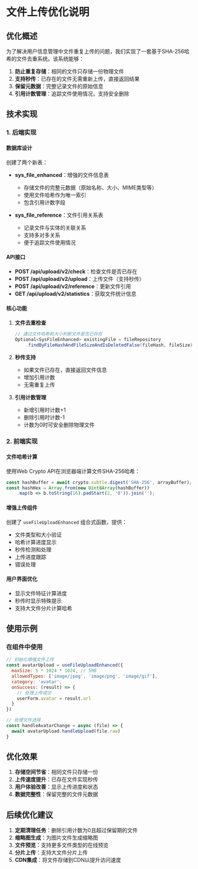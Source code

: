 # 文件上传优化说明

## 优化概述

为了解决用户信息管理中文件重复上传的问题，我们实现了一套基于SHA-256哈希的文件去重系统。该系统能够：

1. **防止重复存储**：相同的文件只存储一份物理文件
2. **支持秒传**：已存在的文件无需重新上传，直接返回结果
3. **保留元数据**：完整记录文件的原始信息
4. **引用计数管理**：追踪文件使用情况，支持安全删除

## 技术实现

### 1. 后端实现

#### 数据库设计

创建了两个新表：

- **sys_file_enhanced**：增强的文件信息表
  - 存储文件的完整元数据（原始名称、大小、MIME类型等）
  - 使用文件哈希作为唯一索引
  - 包含引用计数字段

- **sys_file_reference**：文件引用关系表
  - 记录文件与实体的关联关系
  - 支持多对多关系
  - 便于追踪文件使用情况

#### API接口

- **POST /api/upload/v2/check**：检查文件是否已存在
- **POST /api/upload/v2/upload**：上传文件（支持秒传）
- **POST /api/upload/v2/reference**：更新文件引用
- **GET /api/upload/v2/statistics**：获取文件统计信息

#### 核心功能

1. **文件去重检查**
   ```java
   // 通过文件哈希和大小判断文件是否已存在
   Optional<SysFileEnhanced> existingFile = fileRepository
       .findByFileHashAndFileSizeAndIsDeletedFalse(fileHash, fileSize);
   ```

2. **秒传支持**
   - 如果文件已存在，直接返回文件信息
   - 增加引用计数
   - 无需重复上传

3. **引用计数管理**
   - 新增引用时计数+1
   - 删除引用时计数-1
   - 计数为0时可安全删除物理文件

### 2. 前端实现

#### 文件哈希计算

使用Web Crypto API在浏览器端计算文件SHA-256哈希：

```javascript
const hashBuffer = await crypto.subtle.digest('SHA-256', arrayBuffer);
const hashHex = Array.from(new Uint8Array(hashBuffer))
    .map(b => b.toString(16).padStart(2, '0')).join('');
```

#### 增强上传组件

创建了 `useFileUploadEnhanced` 组合式函数，提供：

- 文件类型和大小验证
- 哈希计算进度显示
- 秒传检测和处理
- 上传进度跟踪
- 错误处理

#### 用户界面优化

- 显示文件特征计算进度
- 秒传时显示特殊提示
- 支持大文件分片计算哈希

## 使用示例

### 在组件中使用

```javascript
// 初始化增强文件上传
const avatarUpload = useFileUploadEnhanced({
  maxSize: 5 * 1024 * 1024, // 5MB
  allowedTypes: ['image/jpeg', 'image/png', 'image/gif'],
  category: 'avatar',
  onSuccess: (result) => {
    // 处理上传成功
    userForm.avatar = result.url
  }
})

// 处理文件选择
const handleAvatarChange = async (file) => {
  await avatarUpload.handleUpload(file.raw)
}
```

## 优化效果

1. **存储空间节省**：相同文件只存储一份
2. **上传速度提升**：已存在文件实现秒传
3. **用户体验改善**：显示上传进度和状态
4. **数据完整性**：保留完整的文件元数据

## 后续优化建议

1. **定期清理任务**：删除引用计数为0且超过保留期的文件
2. **缩略图生成**：为图片文件生成缩略图
3. **文件预览**：支持更多文件类型的在线预览
4. **分片上传**：支持大文件分片上传
5. **CDN集成**：将文件存储到CDN以提升访问速度